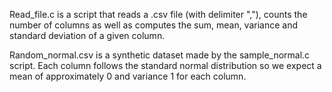 Read_file.c is a script that reads a .csv file (with delimiter ","), counts the number of columns as well as computes the sum, mean, variance and standard deviation of a given column. 

Random_normal.csv is a synthetic dataset made by the sample_normal.c script. Each column follows the standard normal distribution so we expect a mean of approximately 0 and variance 1 for each column.
